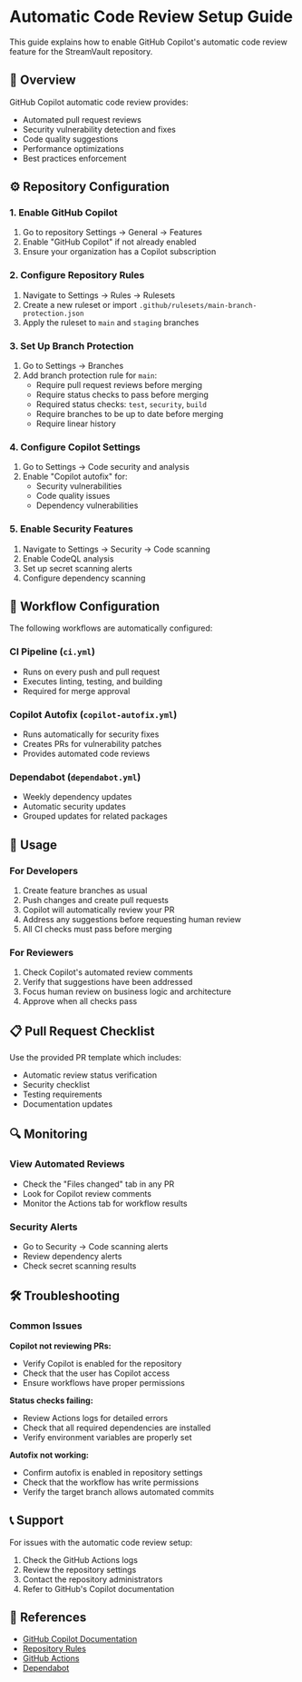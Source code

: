 # Automatic Code Review Setup Guide

This guide explains how to enable GitHub Copilot's automatic code review feature for the StreamVault repository.

## 🎯 Overview

GitHub Copilot automatic code review provides:
- Automated pull request reviews
- Security vulnerability detection and fixes
- Code quality suggestions
- Performance optimizations
- Best practices enforcement

## ⚙️ Repository Configuration

### 1. Enable GitHub Copilot
1. Go to repository Settings → General → Features
2. Enable "GitHub Copilot" if not already enabled
3. Ensure your organization has a Copilot subscription

### 2. Configure Repository Rules
1. Navigate to Settings → Rules → Rulesets
2. Create a new ruleset or import `.github/rulesets/main-branch-protection.json`
3. Apply the ruleset to `main` and `staging` branches

### 3. Set Up Branch Protection
1. Go to Settings → Branches
2. Add branch protection rule for `main`:
   - Require pull request reviews before merging
   - Require status checks to pass before merging
   - Required status checks: `test`, `security`, `build`
   - Require branches to be up to date before merging
   - Require linear history

### 4. Configure Copilot Settings
1. Go to Settings → Code security and analysis
2. Enable "Copilot autofix" for:
   - Security vulnerabilities
   - Code quality issues
   - Dependency vulnerabilities

### 5. Enable Security Features
1. Navigate to Settings → Security → Code scanning
2. Enable CodeQL analysis
3. Set up secret scanning alerts
4. Configure dependency scanning

## 🔧 Workflow Configuration

The following workflows are automatically configured:

### CI Pipeline (`ci.yml`)
- Runs on every push and pull request
- Executes linting, testing, and building
- Required for merge approval

### Copilot Autofix (`copilot-autofix.yml`)
- Runs automatically for security fixes
- Creates PRs for vulnerability patches
- Provides automated code reviews

### Dependabot (`dependabot.yml`)
- Weekly dependency updates
- Automatic security updates
- Grouped updates for related packages

## 🚀 Usage

### For Developers
1. Create feature branches as usual
2. Push changes and create pull requests
3. Copilot will automatically review your PR
4. Address any suggestions before requesting human review
5. All CI checks must pass before merging

### For Reviewers
1. Check Copilot's automated review comments
2. Verify that suggestions have been addressed
3. Focus human review on business logic and architecture
4. Approve when all checks pass

## 📋 Pull Request Checklist

Use the provided PR template which includes:
- Automatic review status verification
- Security checklist
- Testing requirements
- Documentation updates

## 🔍 Monitoring

### View Automated Reviews
- Check the "Files changed" tab in any PR
- Look for Copilot review comments
- Monitor the Actions tab for workflow results

### Security Alerts
- Go to Security → Code scanning alerts
- Review dependency alerts
- Check secret scanning results

## 🛠️ Troubleshooting

### Common Issues

**Copilot not reviewing PRs:**
- Verify Copilot is enabled for the repository
- Check that the user has Copilot access
- Ensure workflows have proper permissions

**Status checks failing:**
- Review Actions logs for detailed errors
- Check that all required dependencies are installed
- Verify environment variables are properly set

**Autofix not working:**
- Confirm autofix is enabled in repository settings
- Check that the workflow has write permissions
- Verify the target branch allows automated commits

## 📞 Support

For issues with the automatic code review setup:
1. Check the GitHub Actions logs
2. Review the repository settings
3. Contact the repository administrators
4. Refer to GitHub's Copilot documentation

## 🔗 References

- [GitHub Copilot Documentation](https://docs.github.com/en/copilot)
- [Repository Rules](https://docs.github.com/en/repositories/configuring-branches-and-merges-in-your-repository/managing-rulesets)
- [GitHub Actions](https://docs.github.com/en/actions)
- [Dependabot](https://docs.github.com/en/code-security/dependabot)